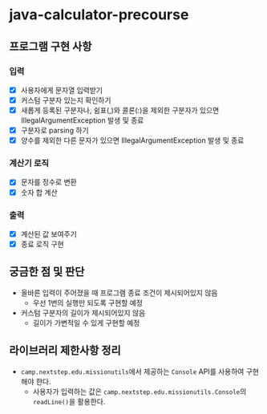 # java-calculator-precourse
## 프로그램 구현 사항
### 입력
- [X] 사용자에게 문자열 입력받기
- [X] 커스텀 구분자 있는지 확인하기
- [X] 새롭게 등록된 구분자나, 쉼표(,)와 콜론(:)을 제외한 구분자가 있으면 IllegalArgumentException 발생 및 종료
- [X] 구분자로 parsing 하기
- [X] 양수를 제외한 다른 문자가 있으면 IllegalArgumentException 발생 및 종료

### 계산기 로직
- [X] 문자를 정수로 변환
- [X] 숫자 합 계산

### 출력
- [X] 계산된 값 보여주기
- [X] 종료 로직 구현 

## 궁금한 점 및 판단
- 올바른 입력이 주어졌을 때 프로그램 종료 조건이 제시되어있지 않음
  - 우선 1번의 실행만 되도록 구현할 예정
- 커스텀 구분자의 길이가 제시되어있지 않음
  - 길이가 가변적일 수 있게 구현할 예정

## 라이브러리 제한사항 정리
- ```camp.nextstep.edu.missionutils```에서 제공하는 ```Console``` API를 사용하여 구현해야 한다.
  - 사용자가 입력하는 값은 ```camp.nextstep.edu.missionutils.Console```의 ```readLine()```을 활용한다.
